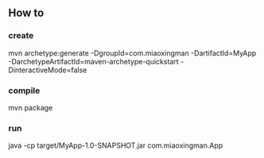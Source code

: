 ## How to

### create
mvn archetype:generate -DgroupId=com.miaoxingman -DartifactId=MyApp -DarchetypeArtifactId=maven-archetype-quickstart -DinteractiveMode=false

### compile

mvn package

### run

java -cp target/MyApp-1.0-SNAPSHOT.jar com.miaoxingman.App


